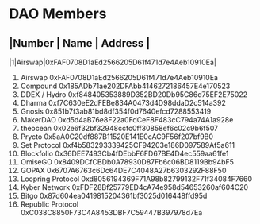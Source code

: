 # DAO Members
|Number | Name | Address |
--------------------------
|1|Airswap|0xFAF0708D1aEd2566205D61f471d7e4Aeb10910Ea|

1) Airswap		          0xFAF0708D1aEd2566205D61f471d7e4Aeb10910Ea
2) Compound		          0x185ADb71ae202DFAbb4146272186457E4e170523
3) DDEX / Hydro		      0xf848405353889D352BD20Db95C86d75EF2E75022
4) Dharma		            0xf7C630eE2dFEBe834A0473d4D98ddaD2c514a392
5) Gnosis		            0x851b7f3ab81bd8df354f0d7640efcd7288553419
6) MakerDAO		          0xd5d4aB76e8F22a0FdCeF8F483cC794a74A1a928e
7) theocean		          0x02e6f32bf32948ccfc0ff30858ef6c02c9b6f507
8) Prycto		            0x5aA0C20df887B11520E141E0cAC9F56f207bf9B0
9) Set Protocol		      0xf4b583293339425CF94203e186D097589Af5a611
10) Blockfolio		      0x36DEE7493Cb4fDEbbF6FD67BE4D4ec559aa61fe1
11) OmiseGO		          0x8409DCfCBDb0A78930D87Fb6c06BD8119Bb94bF5
12) GOPAX		            0x6707A6763c6Dc64DE7C4048A27b6303292F88F50
13) Loopring Protocol 	0xd8056194369F71A98b82799132F71f34084F7660
14) Kyber Network 	    0xFDF28Bf25779ED4cA74e958d54653260af604C20
15) Bitgo 		          0x87d604ea0419815204361bf3025d016448ffd95d
16) Republic Protocol 	0xC038C8850F73C4A8453DBF7C59447B397978d7Ea

